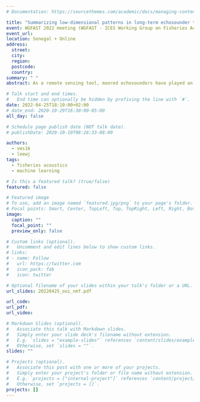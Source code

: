 ```yaml
---
# Documentation: https://sourcethemes.com/academic/docs/managing-content/

title: "Summarizing low-dimensional patterns in long-term echosounder time series from the U.S. Ocean Observatories Initiative network"
event: WGFAST 2022 meeting (WGFAST - ICES Working Group on Fisheries Acoustics, Science and Technology)
event_url:
location: Senegal + Online
address:
  street:
  city:
  region:
  postcode:
  country:
summary: " "
abstract: As a remote sensing tool, moored echosounders have played an important role in observing temporal changes of animal distributions in the water column over large temporal scales, ranging from days, months to seasons and even years. In this work we take advantage of the power of matrix decomposition techniques in exploiting regularity in the data to automatically discover low-dimensional structures in large data sets, and develop a methodology that can effectively remove noise and extract dominant daily echogram patterns from long-term echosounder series collected by moored echosounders deployed by the U.S. Ocean Observatories Initiative (OOI). These echosounders are located on the continental shelf and the shelf break in the rich Northern California Current System that is strongly influenced by seasonal upwelling. The echosounders are collocated with a suite of oceanographic sensors, allowing systematic analysis of multi-modal data streams. Our analysis results in an array of daily echogram patterns (components) whose time-varying linear combination (activations) captures major structures in these time series. Together, these components and variations provide a compact representation that allows intuitive interpretation of such a long-term observational dataset.

# Talk start and end times.
#   End time can optionally be hidden by prefixing the line with `#`.
date: 2022-04-25T18:10:00+02:00
# date_end: 2020-10-29T16:30:00-05:00
all_day: false

# Schedule page publish date (NOT talk date).
# publishDate: 2020-10-10T08:28:33-08:00

authors:
  - vms16
  - leewj
tags:
  - fisheries acoustics
  - machine learning

# Is this a featured talk? (true/false)
featured: false

# Featured image
# To use, add an image named `featured.jpg/png` to your page's folder.
# Focal points: Smart, Center, TopLeft, Top, TopRight, Left, Right, BottomLeft, Bottom, BottomRight.
image:
  caption: ""
  focal_point: ""
  preview_only: false

# Custom links (optional).
#   Uncomment and edit lines below to show custom links.
# links:
# - name: Follow
#   url: https://twitter.com
#   icon_pack: fab
#   icon: twitter

# Optional filename of your slides within your talk's folder or a URL.
url_slides: 20220425_ooi_nmf.pdf

url_code:
url_pdf: 
url_video: 

# Markdown Slides (optional).
#   Associate this talk with Markdown slides.
#   Simply enter your slide deck's filename without extension.
#   E.g. `slides = "example-slides"` references `content/slides/example-slides.md`.
#   Otherwise, set `slides = ""`.
slides: ""

# Projects (optional).
#   Associate this post with one or more of your projects.
#   Simply enter your project's folder or file name without extension.
#   E.g. `projects = ["internal-project"]` references `content/project/deep-learning/index.md`.
#   Otherwise, set `projects = []`.
projects: []
---
```

